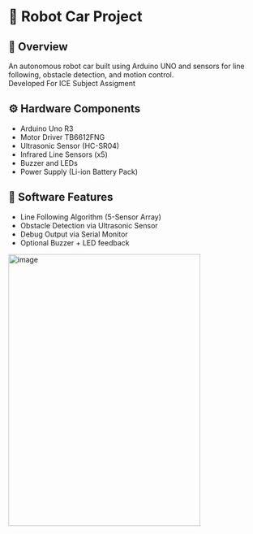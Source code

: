 # 🤖 Robot Car Project

## 🚗 Overview
An autonomous robot car built using Arduino UNO and sensors for line following, obstacle detection, and motion control.  
Developed For ICE Subject Assigment

## ⚙️ Hardware Components
- Arduino Uno R3
- Motor Driver TB6612FNG
- Ultrasonic Sensor (HC-SR04)
- Infrared Line Sensors (x5)
- Buzzer and LEDs
- Power Supply (Li-ion Battery Pack)

## 🧠 Software Features
- Line Following Algorithm (5-Sensor Array)
- Obstacle Detection via Ultrasonic Sensor
- Debug Output via Serial Monitor
- Optional Buzzer + LED feedback
  
<img width="378" height="535" alt="image" src="https://github.com/user-attachments/assets/8c5dcbbb-6a62-4a74-a449-edcc2c53699e" />
